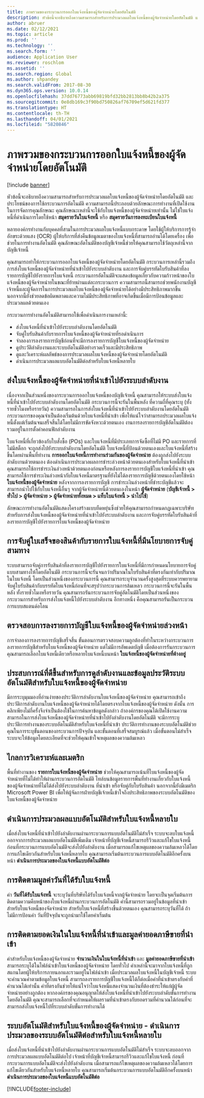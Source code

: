 ```yaml
---
title: ภาพรวมของกระบวนการออกใบแจ้งหนี้ของผู้จัดจำหน่ายโดยอัตโนมัติ
description: หัวข้อนี้จะอธิบายถึงความสามารถสำหรับการประมวลผลใบแจ้งหนี้ของผู้จัดจำหน่ายโดยอัตโนมัติ และประโยชน์ของการใช้กระบวนการอัตโนมัติ
author: abruer
ms.date: 02/12/2021
ms.topic: article
ms.prod: ''
ms.technology: ''
ms.search.form: ''
audience: Application User
ms.reviewer: roschlom
ms.assetid: ''
ms.search.region: Global
ms.author: shpandey
ms.search.validFrom: 2017-08-30
ms.dyn365.ops.version: 10.0.14
ms.openlocfilehash: 37dd76773abb69819bfd32bb2813bb8b42b2a375
ms.sourcegitcommit: 0e8db169c3f90bd750826af76709ef5d621fd377
ms.translationtype: HT
ms.contentlocale: th-TH
ms.lasthandoff: 04/01/2021
ms.locfileid: "5820846"
---
```

# <a name="automated-vendor-invoicing-processes-overview"></a>ภาพรวมของกระบวนการออกใบแจ้งหนี้ของผู้จัดจำหน่ายโดยอัตโนมัติ

[!include [banner](../includes/banner.md)]

หัวข้อนี้จะอธิบายถึงความสามารถสำหรับการประมวลผลใบแจ้งหนี้ของผู้จัดจำหน่ายโดยอัตโนมัติ และประโยชน์ของการใช้กระบวนการอัตโนมัติ ความสามารถนี้ประกอบด้วยลักษณะการทำงานที่เปิดใช้งานในการจัดการคุณลักษณะ คุณลักษณะเหล่านี้จะใช้กับใบแจ้งหนี้ของผู้จัดจำหน่ายเท่านั้น ไม่ใช่ใบแจ้งหนี้ที่ดำเนินการโดยใช้หน้า **สมุดรายวันใบแจ้งหนี้** หรือ **สมุดรายวันการลงทะเบียนใบแจ้งหนี้**

หลายองค์กรทำงานกับบุคคลที่สามในการประมวลผลใบแจ้งหนี้แบบกระดาษ โดยใช้ผู้ให้บริการการรู้จำอักขระด้วยแสง (OCR) ผู้ให้บริการที่ส่งคืนข้อมูลเมตาของใบแจ้งหนี้ที่สามารถอ่านได้โดยเครื่อง เพื่อช่วยในการทำงานอัตโนมัติ คุณลักษณะอัตโนมัติของบัญชีเจ้าหนี้ช่วยให้คุณสามารถใช้วัตถุเหล่านี้จากบัญชีเจ้าหนี้

คุณสามารถทำให้กระบวนการออกใบแจ้งหนี้ของผู้จัดจำหน่ายโดยอัตโนมัติ กระบวนการเหล่านี้รวมถึงการส่งใบแจ้งหนี้ของผู้จัดจำหน่ายที่นำเข้าไปยังระบบลำดับงาน และการจับคู่บรรทัดใบรับสินค้าที่ลงรายการบัญชีไปยังรายการใบแจ้งหนี้ กระบวนการอัตโนมัติจะแสดงข้อมูลเกี่ยวกับความก้าวหน้าของใบแจ้งหนี้ของผู้จัดจำหน่ายในขณะที่ย้ายผ่านแต่ละกระบวนการ ความสามารถนี้สามารถช่วยพนักงานบัญชีเจ้าหนี้และผู้จัดการในการประมวลผลใบแจ้งหนี้ของผู้จัดจำหน่ายได้อย่างมีประสิทธิภาพมากขึ้น นอกจากนี้ยังช่วยลดข้อผิดพลาดและความไม่มีประสิทธิภาพที่อาจเกิดขึ้นเมื่อมีการป้อนข้อมูลและประมวลผลด้วยตนเอง

กระบวนการทำงานอัตโนมัติสามารถใช้เพื่อดำเนินการงานเหล่านี้:

- ส่งใบแจ้งหนี้ที่นำเข้าไปยังระบบลำดับงานโดยอัตโนมัติ
- จับคู่ใบรับสินค้ากับรายการใบแจ้งหนี้ของผู้จัดจำหน่ายที่รอดำเนินการ
- จำลองการลงรายการบัญชีก่อนที่จะมีการลงรายการบัญชีใบแจ้งหนี้ของผู้จัดจำหน่าย
- ดูประวัติลำดับงานและระบบอัตโนมัติอย่างรวดเร็วและมีประสิทธิภาพ
- ดูและวิเคราะห์ผลลัพธ์ของการประมวลผลใบแจ้งหนี้ของผู้จัดจำหน่ายโดยอัตโนมัติ
- ดำเนินการประมวลผลแบบอัตโนมัติต่อสำหรับใบแจ้งหนี้หลายใบ

## <a name="submit-imported-vendor-invoices-to-the-workflow-system"></a>ส่งใบแจ้งหนี้ของผู้จัดจำหน่ายที่นำเข้าไปยังระบบลำดับงาน

เนื่องจากเป็นส่วนหนึ่งของกระบวนการออกใบแจ้งหนี้ของบัญชีเจ้าหนี้ คุณสามารถให้ระบบส่งใบแจ้งหนี้ที่นำเข้าไปยังระบบลำดับงานโดยอัตโนมัติ กระบวนการนี้จะรันในพื้นหลัง ที่ความถี่ที่คุณระบุ (ทั้งรายชั่วโมงหรือรายวัน) ความสามารถในการส่งใบแจ้งหนี้ที่นำเข้าไปยังระบบลำดับงานโดยอัตโนมัติ กระบวนการของคุณจำเป็นต้องเริ่มต้นด้วยใบแจ้งหนี้ที่นำเข้า เพื่อให้แน่ใจว่าสามารถประมวลผลใบแจ้งหนี้ตั้งแต่เริ่มต้นจนเสร็จสิ้นได้โดยไม่มีการขัดจังหวะด้วยตนเอง งานการลงรายการบัญชีอัตโนมัติต้องรวมอยู่ในการตั้งค่าคอนฟิกลำดับงาน


ใบแจ้งหนี้ที่เกี่ยวข้องกับใบสั่งซื้อ (POs) และใบแจ้งหนี้ที่มีประเภทการจัดซื้อที่ไม่มี PO และรายการที่ไม่มีสต็อก จะถูกส่งไปยังระบบลำดับงานโดยอัตโนมัติ ใบแจ้งหนี้ที่ป้อนด้วยตนเองและใบแจ้งหนี้ที่สร้างขึ้นโดยผ่านพื้นที่ทำงาน **การออกใบแจ้งหนี้การทำงานร่วมกันของผู้จัดจำหน่าย** ต้องถูกส่งไปยังระบบลำดับงานด้วยตนเอง ต้องดำเนินการประมวลผลการชำระล่วงหน้าด้วยตนเองสำหรับใบแจ้งหนี้ที่นําเข้า คุณสามารถใช้การชำระเงินล่วงหน้าด้วยตนเองก่อนหรือหลังการลงรายการบัญชีใบแจ้งหนี้ที่นําเข้า คุณสามารถใช้การชำระเงินล่วงหน้ากับใบแจ้งหนี้มาตรฐานที่ยังไม่ได้ลงรายการบัญชีด้วยตนเองโดยใช้หน้า **ใบแจ้งหนี้ของผู้จัดจำหน่าย** หลังจากการลงรายการบัญชี การชําระเงินล่วงหน้าที่ชําระบัญชีแล้วจะสามารถนำไปใช้กับใบแจ้งหนี้อื่นๆ จากผู้จัดจำหน่ายนี้ด้วยตนเองในหน้า **ผู้จัดจำหน่าย** (**บัญชีเจ้าหนี้ \> ทั่วไป \> ผู้จัดจำหน่าย \> ผู้จัดจำหน่ายทั้งหมด \> แท็บใบแจ้งหนี้ \> นำไปใช้**)

ลักษณะการทำงานอัตโนมัติแสดงโครงสร้างแบบยืดหยุ่นซึ่งช่วยให้คุณสามารถกำหนดกฎเฉพาะบริษัทสำหรับการส่งใบแจ้งหนี้ของผู้จัดจำหน่ายที่นำเข้าไปยังระบบลำดับงาน และการจับคู่บรรทัดใบรับสินค้าที่ลงรายการบัญชีไปยังรายการใบแจ้งหนี้ของผู้จัดจำหน่าย

## <a name="match-product-receipts-to-invoice-lines-that-have-a-three-way-matching-policy"></a>การจับคู่ใบเสร็จของสินค้ากับรายการใบแจ้งหนี้ที่มีนโยบายการจับคู่สามทาง

ระบบสามารถจับคู่การรับสินค้าที่ลงรายการบัญชีไปยังรายการใบแจ้งหนี้ที่มีการกำหนดนโยบายการจับคู่แบบสามทางให้โดยอัตโนมัติ กระบวนการนี้จะรันจนกว่าปริมาณในใบรับสินค้าที่ตรงกันเท่ากับปริมาณในใบแจ้งหนี้ โดยเป็นส่วนหนึ่งของกระบวนการนี้ คุณสามารถระบุจำนวนครั้งสูงสุดที่ระบบควรพยายามจับคู่ใบรับสินค้ากับบรรทัดใบแจ้งหนี้ก่อนที่จะสรุปว่ากระบวนการล้มเหลว กระบวนการนี้จะรันในพื้นหลัง ทั้งรายชั่วโมงหรือรายวัน คุณสามารถรันกระบวนการจับคู่อัตโนมัติโดยเป็นส่วนหนึ่งของกระบวนการสำหรับการส่งใบแจ้งหนี้ไปยังระบบลำดับงาน อีกทางหนึ่ง คือคุณสามารถรันเป็นกระบวนการแบบสแตนด์อโลน

## <a name="pre-validate-vendor-invoice-posting"></a>ตรวจสอบการลงรายการบัญชีใบแจ้งหนี้ของผู้จัดจำหน่ายล่วงหน้า

การจำลองการลงรายการบัญชีเสร็จสิ้น ขั้นตอนการตรวจสอบความถูกต้องที่ทำในระหว่างกระบวนการลงรายการบัญชีสำหรับใบแจ้งหนี้ของผู้จัดจำหน่าย แต่ไม่มีการอัพเดตบัญชี เมื่อต้องการรันกระบวนการ คุณสามารถเลือกใบแจ้งหนี้เดียวหรือหลายใบแจ้งหนี้บนหน้า **ใบแจ้งหนี้ของผู้จัดจำหน่ายที่ค้างอยู่**

## <a name="enhanced-experience-for-viewing-workflow-and-automation-historical-information-for-vendor-invoices"></a>ประสบการณ์ที่ดีขึ้นสำหรับการดูลำดับงานและข้อมูลประวัติระบบอัตโนมัติสำหรับใบแจ้งหนี้ของผู้จัดจำหน่าย

มีการระบุมุมมองที่อ่านง่ายของประวัติการลำดับงานใบแจ้งหนี้ของผู้จัดจำหน่าย คุณสามารถเข้าถึงประวัติการลำดับงานใบแจ้งหนี้ของผู้จัดจำหน่ายได้โดยตรงจากใบแจ้งหนี้ของผู้จัดจำหน่าย ดังนั้น การคลิกเพียงไม่กี่ครั้งจึงจำเป็นต้องใช้ในการค้นหาข้อมูลดังกล่าว ถ้าองค์กรของคุณได้เปิดใช้งานความสามารถในการส่งใบแจ้งหนี้ของผู้จัดจำหน่ายที่นำเข้าไปยังลำดับงานโดยอัตโนมัติ จะมีการระบุประวัติการทำงานของระบบอัตโนมัติสำหรับใบแจ้งหนี้ที่นำเข้า ประวัติการทำงานของระบบอัตโนมัติช่วยคุณในการระบุขั้นตอนของกระบวนการปัจจุบัน และขั้นตอนที่เสร็จสมบูรณ์แล้ว เมื่อขั้นตอนไม่สำเร็จ ระบบจะให้ข้อมูลโดยละเอียดที่จะช่วยให้คุณเข้าใจเหตุผลของความล้มเหลว

## <a name="analytics-and-metrics"></a>ไกลการวิเคราะห์และเมตริก

พื้นที่ทำงานของ **รายการใบแจ้งหนี้ของผู้จัดจำหน่าย** ช่วยให้คุณสามารถเน้นที่ใบแจ้งหนี้ของผู้จัดจำหน่ายที่ไม่ได้ทำให้ผ่านกระบวนการอัตโนมัติ ไทล์บนข้อมูลรายการพื้นที่ทำงานเกี่ยวกับใบแจ้งหนี้ของผู้จัดจำหน่ายที่ไม่ได้ส่งไปยังระบบลำดับงาน ที่นำเข้า หรือจับคู่กับใบรับสินค้า นอกจากนี้ยังมีเมตริก Microsoft Power BI เพื่อให้ผู้จัดการฝ่ายบัญชีเจ้าหนี้เข้าใจถึงประสิทธิภาพของระบบอัตโนมัติของใบแจ้งหนี้ของผู้จัดจำหน่าย


## <a name="resume-automation-processing-for-multiple-invoices"></a>ดำเนินการประมวลผลแบบอัตโนมัติสำหรับใบแจ้งหนี้หลายใบ

เมื่อส่งใบแจ้งหนี้ที่นำเข้าไปยังลำดับงานผ่านกระบวนการแบบอัตโนมัติไม่สำเร็จ ระบบจะลบใบแจ้งหนี้ออกจากการประมวลผลแบบอัตโนมัติเพิ่มเติม เจ้าหน้าที่บัญชีเจ้าหนี้สามารถรีวิวและแก้ไขใบแจ้งหนี้ ก่อนที่กระบวนการแบบอัตโนมัติจะส่งไปยังลำดับงาน เมื่อสามารถแก้ไขเหตุผลของความล้มเหลวได้โดยการแก้ไขเดียวกันสำหรับใบแจ้งหนี้หลายใบ คุณสามารถเริ่มต้นกระบวนการแบบอัตโนมัติอีกครั้งบนหน้า **ดำเนินการประมวลของใบแจ้งหนี้แบบอัตโนมัติต่อ** 

## <a name="tracking-the-invoice-received-date-value"></a>การติดตามมูลค่าวันที่ได้รับใบแจ้งหนี้ 

ค่า **วันที่ได้รับใบแจ้งหนี้** จะระบุวันที่บริษัทได้รับใบแจ้งหนี้จากผู้จัดจำหน่าย โดยจะเป็นจุดเริ่มต้นการติดตามความคืบหน้าของใบแจ้งหนี้ผ่านกระบวนการอัตโนมัติ ค่านี้สามารถรวมอยู่ในข้อมูลที่นําเข้าสำหรับใบแจ้งหนี้ของจัดจำหน่าย สำหรับใบแจ้งหนี้ที่สร้างขึ้นด้วยตนเอง คุณสามารถระบุวันที่ได้ ถ้าไม่มีการป้อนค่า วันที่ปัจจุบันจะถูกนำมาใช้โดยค่าเริ่มต้น


## <a name="tracking-the-imported-invoice-amount-and-imported-sales-tax-amount-values"></a>การติดตามยอดเงินในใบแจ้งหนี้ที่นําเข้าและมูลค่ายอดภาษีขายที่นําเข้า

ค่าสำหรับใบแจ้งหนี้ของผู้จัดจำหน่าย **จำนวนเงินในใบแจ้งหนี้ที่นําเข้า** และ **มูลค่ายอดภาษีขายที่นําเข้า** สามารถระบุได้ในไฟล์นำเข้าใบแจ้งหนี้ของผู้จัดจำหน่าย  โดยทั่วไป ค่าเหล่านี้จะมาจากใบแจ้งหนี้ที่ถูกสแกนโดยผู้ให้บริการภายนอกและรวมอยู่ในไฟล์นําเข้า เมื่อประมวลผลใบแจ้งหนี้ในบัญชีเจ้าหนี้ ระบบจะคํานวณค่าตามข้อมูลใบแจ้งหนี้ สามารถลงรายการบัญชีใบแจ้งหนี้ได้ก็ต่อเมื่อค่าที่นําเข้าตรงกับค่าที่คํานวณได้เท่านั้น ค่าที่ตรงกันช่วยให้แน่ใจว่าใบแจ้งหนี้แสดงจำนวนเงินที่ต้องชำระให้แก่ผู้ผู้จัดจำหน่ายอย่างถูกต้อง หากองค์กรของคุณอนุญาตให้ส่งใบแจ้งหนี้ที่นําเข้าไปยังระบบลำดับขั้นการทำงานโดยอัตโนมัติ คุณจะสามารถเลือกที่จะกำหนดให้ผลรวมที่นําเข้าตรงกับยอดรวมที่คํานวณได้ก่อนที่จะสามารถส่งใบแจ้งหนี้ไปที่ระบบลำดับขั้นการทำงานได้

## <a name="vendor-invoice-automation---resume-automation-processing-for-multiple-invoices"></a>ระบบอัตโนมัติสำหรับใบแจ้งหนี้ของผู้จัดจำหน่าย - ดำเนินการประมวลของระบบอัตโนมัติต่อสำหรับใบแจ้งหนี้หลายใบ
เมื่อส่งใบแจ้งหนี้ที่นำเข้าไปยังลำดับงานผ่านกระบวนการแบบอัตโนมัติไม่สำเร็จ ระบบจะลบออกจากการประมวลผลแบบอัตโนมัติต่อไป เจ้าหน้าที่บัญชีเจ้าหนี้สามารถรีวิวและแก้ไขใบแจ้งหนี้ ก่อนที่กระบวนการแบบอัตโนมัติจะส่งไปยังลำดับงาน เมื่อสามารถแก้ไขเหตุผลของความล้มเหลวได้โดยการแก้ไขเดียวกันสำหรับใบแจ้งหนี้หลายใบ คุณสามารถเริ่มต้นกระบวนการแบบอัตโนมัติอีกครั้งบนหน้า **ดำเนินการประมวลของใบแจ้งหนี้แบบอัตโนมัติต่อ** 

[!INCLUDE[footer-include](../../includes/footer-banner.md)]
